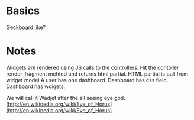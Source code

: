 # Basics  

Geckboard like?  

# Notes      

Widgets are rendered using JS calls to the controllers. Hit the contoller render_fragment mehtod and returns html partial. HTML partial is pull from widget model
A user has one dashboard. Dashboard has css field. Dashboard has wdigets.

We will call it Wadjet after the all seeing eye god. [http://en.wikipedia.org/wiki/Eye_of_Horus](http://en.wikipedia.org/wiki/Eye_of_Horus)